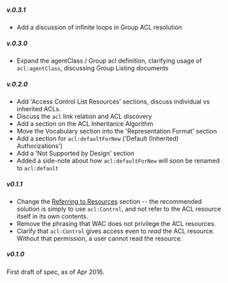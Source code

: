 ##### v.0.3.1

- Add a discussion of infinite loops in Group ACL resolution

##### v.0.3.0

- Expand the agentClass / Group acl definition, clarifying usage of
  `acl:agentClass`, discussing Group Listing documents

##### v.0.2.0

- Add 'Access Control List Resources' sections, discuss individual vs
  inherited ACLs.
- Discuss the `acl` link relation and ACL discovery
- Add a section on the ACL Inheritance Algorithm
- Move the Vocabulary section into the 'Representation Format' section
- Add a section for `acl:defaultForNew` ('Default (Inherited) Authorizations')
- Add a 'Not Supported by Design' section
- Added a side-note about how `acl:defaultForNew` will soon be renamed to
  `acl:default`

##### v0.1.1

- Change the [Referring to Resources](#referring-to-resources) section --
  the recommended solution is simply to use `acl:Control`, and not refer
  to the ACL resource itself in its own contents.
- Remove the phrasing that WAC does not privilege the ACL resources.
- Clarify that `acl:Control` gives access even to *read* the ACL resource.
  Without that permission, a user cannot read the resource.

##### v0.1.0

First draft of spec, as of Apr 2016.
